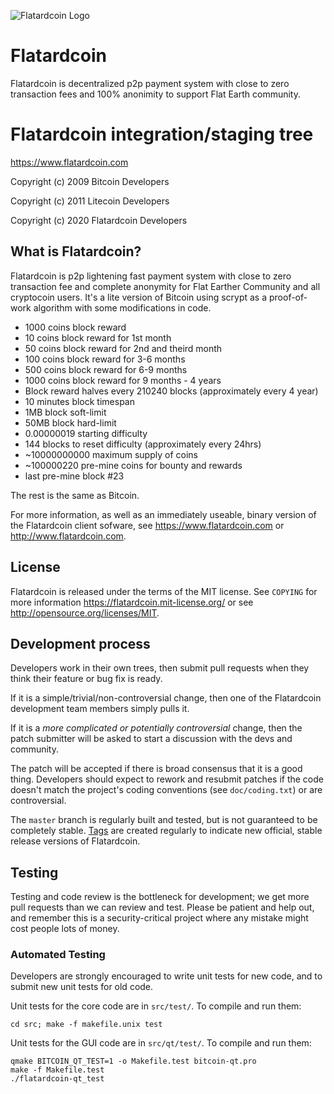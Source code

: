 ![Flatardcoin Logo](https://avatars1.githubusercontent.com/u/64924297?s=460&u=dbf4bdaf838e7ac92930917b99acfa0e5051fdc2&v=4)
# Flatardcoin
Flatardcoin is decentralized p2p payment system with close to zero transaction fees and 100% anonimity to support Flat Earth community.

Flatardcoin integration/staging tree
================================

https://www.flatardcoin.com

Copyright (c) 2009 Bitcoin Developers

Copyright (c) 2011 Litecoin Developers

Copyright (c) 2020 Flatardcoin Developers

What is Flatardcoin?
----------------

Flatardcoin is p2p lightening fast payment system with close to zero transaction fee and complete anonymity for Flat Earther Community and all cryptocoin users. It's a lite version of Bitcoin using scrypt as a proof-of-work algorithm with some modifications in code.
 - 1000 coins block reward
 - 10 coins block reward for 1st month
 - 50 coins block reward for 2nd and theird month
 - 100 coins block reward for 3-6 months
 - 500 coins block reward for 6-9 months
 - 1000 coins block reward for 9 months - 4 years
 - Block reward halves every 210240 blocks (approximately every 4 year)
 - 10 minutes block timespan
 - 1MB block soft-limit
 - 50MB block hard-limit
 - 0.00000019 starting difficulty
 - 144 blocks to reset difficulty (approximately every 24hrs)
 - ~10000000000 maximum supply of coins
 - ~100000220 pre-mine coins for bounty and rewards
 - last pre-mine block #23

The rest is the same as Bitcoin.

For more information, as well as an immediately useable, binary version of
the Flatardcoin client sofware, see https://www.flatardcoin.com or http://www.flatardcoin.com.

License
-------

Flatardcoin is released under the terms of the MIT license. See `COPYING` for more
information https://flatardcoin.mit-license.org/ or see http://opensource.org/licenses/MIT.

Development process
-------------------

Developers work in their own trees, then submit pull requests when they think
their feature or bug fix is ready.

If it is a simple/trivial/non-controversial change, then one of the Flatardcoin
development team members simply pulls it.

If it is a *more complicated or potentially controversial* change, then the patch
submitter will be asked to start a discussion with the devs and community.

The patch will be accepted if there is broad consensus that it is a good thing.
Developers should expect to rework and resubmit patches if the code doesn't
match the project's coding conventions (see `doc/coding.txt`) or are
controversial.

The `master` branch is regularly built and tested, but is not guaranteed to be
completely stable. [Tags](https://github.com/flatardcoin-project/flatardcoin/tags) are created
regularly to indicate new official, stable release versions of Flatardcoin.

Testing
-------

Testing and code review is the bottleneck for development; we get more pull
requests than we can review and test. Please be patient and help out, and
remember this is a security-critical project where any mistake might cost people
lots of money.

### Automated Testing

Developers are strongly encouraged to write unit tests for new code, and to
submit new unit tests for old code.

Unit tests for the core code are in `src/test/`. To compile and run them:

    cd src; make -f makefile.unix test

Unit tests for the GUI code are in `src/qt/test/`. To compile and run them:

    qmake BITCOIN_QT_TEST=1 -o Makefile.test bitcoin-qt.pro
    make -f Makefile.test
    ./flatardcoin-qt_test




